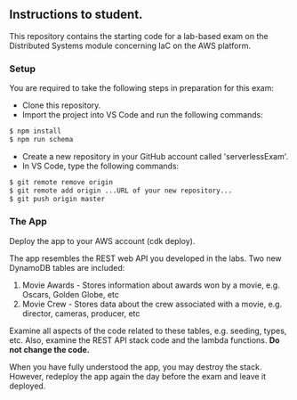 ## Instructions to student.

This repository contains the starting code for a lab-based exam on the Distributed Systems module concerning IaC on the AWS platform. 

### Setup

You are required to take the following steps in preparation for this exam:

+ Clone this repository.
+ Import the project into VS Code and run the following commands:
~~~bash
$ npm install
$ npm run schema
~~~
+ Create a new repository in your GitHub account called 'serverlessExam'.
+ In VS Code, type the following commands:
~~~bash
$ git remote remove origin
$ git remote add origin ...URL of your new repository...
$ git push origin master
~~~

### The App

Deploy the app to your AWS account (cdk deploy).

The app resembles the REST web API you developed in the labs. Two new DynamoDB tables are included:

1. Movie Awards - Stores information about awards won by a movie, e.g. Oscars, Golden Globe, etc
1. Movie Crew - Stores data about the crew associated with a movie, e.g. director, cameras, producer, etc

Examine all aspects of the code related to these tables, e.g. seeding, types, etc. Also, examine the REST API stack code and the lambda functions. __Do not change the code.__

When you have fully understood the app, you may destroy the stack. However, redeploy the app again the day before the exam and leave it deployed. 
